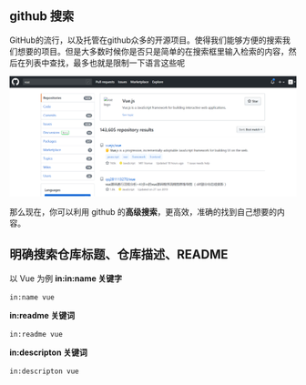 <!--
 * @Author: your name
 * @Date: 2020-06-04 22:17:58
 * @LastEditTime: 2020-06-04 23:55:20
 * @LastEditors: Please set LastEditors
 * @Description: In User Settings Edit
 * @FilePath: \vuepress-blog\docs\blog\Other-Library\Git Document Library\github搜索.md
--> 
## github 搜索
GitHub的流行，以及托管在github众多的开源项目。使得我们能够方便的搜索我们想要的项目。但是大多数时候你是否只是简单的在搜索框里输入检索的内容，然后在列表中查找，最多也就是限制一下语言这些呢

![](https://raw.githubusercontent.com/Vimalate/music/gh-pages/src/assets/img/1.jpg)

那么现在，你可以利用 github 的**高级搜索**，更高效，准确的找到自己想要的内容。
## 明确搜索仓库标题、仓库描述、README
以 Vue 为例
**in:in:name 关键字**

```in:name vue```

**in:readme 关键词**

```in:readme vue```

**in:descripton  关键词**

```in:descripton vue```